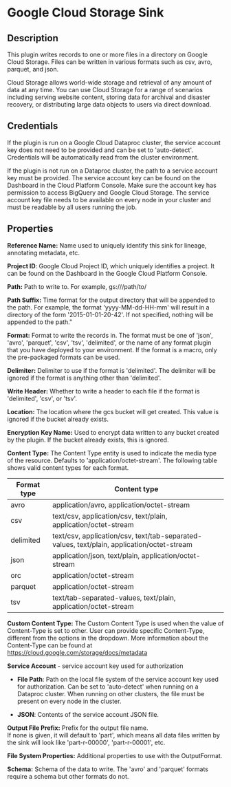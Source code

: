 # Google Cloud Storage Sink

Description
-----------
This plugin writes records to one or more files in a directory on Google Cloud Storage.
Files can be written in various formats such as csv, avro, parquet, and json.

Cloud Storage allows world-wide storage and retrieval of any amount of data at any time.
You can use Cloud Storage for a range of scenarios including serving website content,
storing data for archival and disaster recovery,
or distributing large data objects to users via direct download.

Credentials
-------------
If the plugin is run on a Google Cloud Dataproc cluster, the service account key does not need to be
provided and can be set to 'auto-detect'.
Credentials will be automatically read from the cluster environment.

If the plugin is not run on a Dataproc cluster, the path to a service account key must be provided.
The service account key can be found on the Dashboard in the Cloud Platform Console.
Make sure the account key has permission to access BigQuery and Google Cloud Storage.
The service account key file needs to be available on every node in your cluster and
must be readable by all users running the job.

Properties
----------
**Reference Name:** Name used to uniquely identify this sink for lineage, annotating metadata, etc.

**Project ID**: Google Cloud Project ID, which uniquely identifies a project.
It can be found on the Dashboard in the Google Cloud Platform Console.

**Path:** Path to write to. For example, gs://<bucket>/path/to/

**Path Suffix:** Time format for the output directory that will be appended to the path.
For example, the format 'yyyy-MM-dd-HH-mm' will result in a directory of the form '2015-01-01-20-42'.
If not specified, nothing will be appended to the path."

**Format:** Format to write the records in.
The format must be one of 'json', 'avro', 'parquet', 'csv', 'tsv', 'delimited', or the
name of any format plugin that you have deployed to your environment.
If the format is a macro, only the pre-packaged formats can be used.

**Delimiter:** Delimiter to use if the format is 'delimited'.
The delimiter will be ignored if the format is anything other than 'delimited'.

**Write Header:** Whether to write a header to each file if the format is 'delimited', 'csv', or 'tsv'.

**Location:** The location where the gcs bucket will get created. This value is ignored if the bucket already exists.

**Encryption Key Name:** Used to encrypt data written to any bucket created by the plugin.
If the bucket already exists, this is ignored.

**Content Type:** The Content Type entity is used to indicate the media type of the resource.
Defaults to 'application/octet-stream'. The following table shows valid content types for each format.

| Format type   | Content type                                                                               |
|---------------|--------------------------------------------------------------------------------------------|
| avro          | application/avro, application/octet-stream                                                 |
| csv           | text/csv, application/csv, text/plain, application/octet-stream                            |
| delimited     | text/csv, application/csv, text/tab-separated-values, text/plain, application/octet-stream |
| json          | application/json, text/plain, application/octet-stream                                     |
| orc           | application/octet-stream                                                                   |
| parquet       | application/octet-stream                                                                   |
| tsv           | text/tab-separated-values, text/plain, application/octet-stream                            |

**Custom Content Type:** The Custom Content Type is used when the value of Content-Type is set to other.
User can provide specific Content-Type, different from the options in the dropdown.
More information about the Content-Type can be found at https://cloud.google.com/storage/docs/metadata

**Service Account**  - service account key used for authorization

* **File Path**: Path on the local file system of the service account key used for
authorization. Can be set to 'auto-detect' when running on a Dataproc cluster.
When running on other clusters, the file must be present on every node in the cluster.

* **JSON**: Contents of the service account JSON file.

**Output File Prefix:** Prefix for the output file name.  
If none is given, it will default to 'part', which means all data files written by the sink will look like 
'part-r-00000', 'part-r-00001', etc.

**File System Properties:** Additional properties to use with the OutputFormat.

**Schema:** Schema of the data to write.
The 'avro' and 'parquet' formats require a schema but other formats do not.
